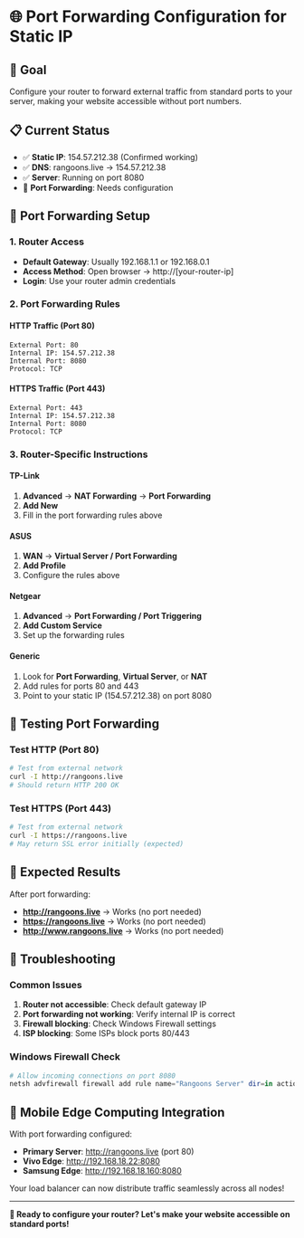 # 🌐 Port Forwarding Configuration for Static IP

## 🎯 Goal
Configure your router to forward external traffic from standard ports to your server, making your website accessible without port numbers.

## 📋 Current Status
- ✅ **Static IP**: 154.57.212.38 (Confirmed working)
- ✅ **DNS**: rangoons.live → 154.57.212.38
- ✅ **Server**: Running on port 8080
- 🔄 **Port Forwarding**: Needs configuration

## 🚀 Port Forwarding Setup

### 1. Router Access
- **Default Gateway**: Usually 192.168.1.1 or 192.168.0.1
- **Access Method**: Open browser → http://[your-router-ip]
- **Login**: Use your router admin credentials

### 2. Port Forwarding Rules

#### HTTP Traffic (Port 80)
```
External Port: 80
Internal IP: 154.57.212.38
Internal Port: 8080
Protocol: TCP
```

#### HTTPS Traffic (Port 443)
```
External Port: 443
Internal IP: 154.57.212.38
Internal Port: 8080
Protocol: TCP
```

### 3. Router-Specific Instructions

#### TP-Link
1. **Advanced** → **NAT Forwarding** → **Port Forwarding**
2. **Add New**
3. Fill in the port forwarding rules above

#### ASUS
1. **WAN** → **Virtual Server / Port Forwarding**
2. **Add Profile**
3. Configure the rules above

#### Netgear
1. **Advanced** → **Port Forwarding / Port Triggering**
2. **Add Custom Service**
3. Set up the forwarding rules

#### Generic
1. Look for **Port Forwarding**, **Virtual Server**, or **NAT**
2. Add rules for ports 80 and 443
3. Point to your static IP (154.57.212.38) on port 8080

## 🧪 Testing Port Forwarding

### Test HTTP (Port 80)
```bash
# Test from external network
curl -I http://rangoons.live
# Should return HTTP 200 OK
```

### Test HTTPS (Port 443)
```bash
# Test from external network
curl -I https://rangoons.live
# May return SSL error initially (expected)
```

## 🎉 Expected Results

After port forwarding:
- **http://rangoons.live** → Works (no port needed)
- **https://rangoons.live** → Works (no port needed)
- **http://www.rangoons.live** → Works (no port needed)

## 🔧 Troubleshooting

### Common Issues
1. **Router not accessible**: Check default gateway IP
2. **Port forwarding not working**: Verify internal IP is correct
3. **Firewall blocking**: Check Windows Firewall settings
4. **ISP blocking**: Some ISPs block ports 80/443

### Windows Firewall Check
```powershell
# Allow incoming connections on port 8080
netsh advfirewall firewall add rule name="Rangoons Server" dir=in action=allow protocol=TCP localport=8080
```

## 📱 Mobile Edge Computing Integration

With port forwarding configured:
- **Primary Server**: http://rangoons.live (port 80)
- **Vivo Edge**: http://192.168.18.22:8080
- **Samsung Edge**: http://192.168.18.160:8080

Your load balancer can now distribute traffic seamlessly across all nodes!

---

**🚀 Ready to configure your router? Let's make your website accessible on standard ports!**
